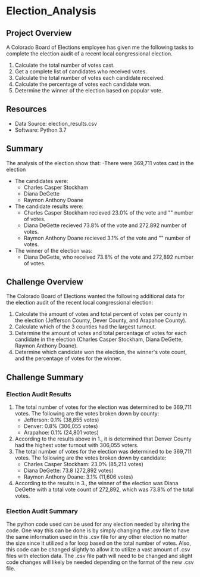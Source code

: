 # Election_Analysis

## Project Overview
A Colorado Board of Elections employee has given me the following tasks to complete the election audit of a recent local 
congressional election.

1. Calculate the total number of votes cast.
2. Get a complete list of candidates who received votes.
3. Calculate the total number of votes each candidate received.
4. Calculate the percentage of votes each candidate won.
5. Determine the winner of the election based on popular vote.

## Resources
- Data Source: election_results.csv
- Software: Python 3.7

## Summary
The analysis of the election show that:
-There were 369,711 votes cast in the election
- The candidates were:
    - Charles Casper Stockham
    - Diana DeGette
    - Raymon Anthony Doane
- The candidate results were:
    - Charles Casper Stockham recieved 23.0% of the vote and "" number of votes.
    - Diana DeGette recieved 73.8% of the vote and 272.892 number of votes.
    - Raymon Anthony Doane recieved 3.1% of the vote and "" number of votes.
- The winner of the election was:
  - Diana DeGette, who received 73.8% of the vote and 272,892 number of votes.

## Challenge Overview
The Colorado Board of Elections wanted the following additional data for the election audit of the recent local congressional election:

1. Calculate the amount of votes and total percent of votes per county in the election (Jefferson County, Dever County, and Arapahoe County).
2. Calculate which of the 3 counties had the largest turnout.
3. Determine the amount of votes and total percentage of votes for each candidate in the election 
   (Charles Casper Stockham, Diana DeGette, Raymon Anthony Doane).
4. Determine which candidate won the election, the winner's vote count, and the percentage of votes for the winner.

## Challenge Summary
### Election Audit Results
1. The total number of votes for the election was determined to be 369,711 votes. The following are the votes broken down by county:
    - Jefferson: 0.1% (38,855 votes)
    - Denver: 0.8% (306,055 votes)
    - Arapahoe: 0.1% (24,801 votes)
2. According to the results above in 1., it is determined that Denver County had the highest voter turnout with 306,055 voters.
3. The total number of votes for the election was determined to be 369,711 votes. The following are the votes broken down by candidate:
    - Charles Casper Stockham: 23.0% (85,213 votes)
    - Diana DeGette: 73.8 (272,892 votes)
    - Raymon Anthony Doane: 3.1% (11,606 votes)
4. According to the results in 3., the winner of the election was Diana DeGette with a total vote count of 272,892, which was 73.8% of
   the total votes.

### Election Audit Summary
The python code used can be used for any election needed by altering the code. One way this can be done is by simply changing the .csv file
to have the same information used in this .csv file for any other election no matter the size since it utilized a for loop based on the total
number of votes. Also, this code can be changed slightly to allow it to utilize a vast amount of .csv files with election data. The .csv file path
will need to be changed and slight code changes will likely be needed depending on the format of the new .csv file.
